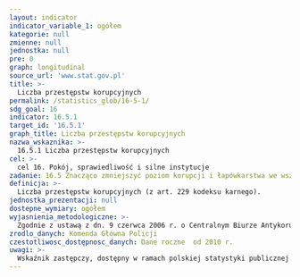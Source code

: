 ```yaml
---
layout: indicator
indicator_variable_1: ogółem
kategorie: null
zmienne: null
jednostka: null
pre: 0
graph: longitudinal
source_url: 'www.stat.gov.pl'
title: >-
  Liczba przestępstw korupcyjnych
permalink: /statistics_glob/16-5-1/
sdg_goal: 16
indicator: 16.5.1
target_id: '16.5.1'
graph_title: Liczba przestępstw korupcyjnych
nazwa_wskaznika: >-
  16.5.1 Liczba przestępstw korupcyjnych
cel: >-
  cel 16. Pokój, sprawiedliwość i silne instytucje
zadanie: 16.5 Znacząco zmniejszyć poziom korupcji i łapówkarstwa we wszystkich formach
definicja: >-
  Liczba przestępstw korupcyjnych (z art. 229 kodeksu karnego).
jednostka_prezentacji: null
dostepne_wymiary: ogółem
wyjasnienia_metodologiczne: >-
  Zgodnie z ustawą z dn. 9 czerwca 2006 r. o Centralnym Biurze Antykorupcyjnym korupcją nazywamy czyn polegający m.in. na: obiecywaniu, proponowaniu lub wręczaniu przez jakąkolwiek osobę, bezpośrednio lub pośrednio, jakichkolwiek nienależnych korzyści osobie pełniącej funkcję publiczną dla niej samej lub dla jakiejkolwiek innej osoby, w zamian za działanie lub zaniechanie działania w wykonywaniu jej funkcji, żądaniu lub przyjmowaniu przez osobę pełniącą funkcję publiczną bezpośrednio, lub pośrednio, jakichkolwiek nienależnych korzyści, dla niej samej lub dla jakiejkolwiek innej osoby, lub przyjmowaniu propozycji lub obietnicy takich korzyści, w zamian za działanie lub zaniechanie działania w wykonywaniu jej funkcji. Zgodnie z art. 229. kodeksu karnego, kto udziela albo obiecuje udzielić korzyści majątkowej lub osobistej osobie pełniącej funkcję publiczną w związku z pełnieniem tej funkcji, podlega karze pozbawienia wolności od 6 miesięcy do lat 8.
zrodlo_danych: Komenda Główna Policji
czestotliwosc_dostępnosc_danych: Dane roczne  od 2010 r.
uwagi: >-
  Wskaźnik zastępczy, dostępny w ramach polskiej statystyki publicznej. Wskaźnikiem zasadniczym, przyjętym przez ONZ, monitorującym cel 16.5 Agendy 2030, jest wskaźnik 16.5.1 Odsetek osób, które przynajmniej raz miały kontakt z funkcjonariuszem publicznym i zapłaciły mu łapówkę lub były poproszone o łapówkę przez funkcjonariusza publicznego, w ciągu ostatnich 12 miesięcy.
---
```

